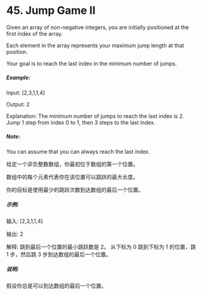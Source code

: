 # 45. Jump Game II

Given an array of non-negative integers, you are initially positioned at the first index of the array.

Each element in the array represents your maximum jump length at that position.

Your goal is to reach the last index in the minimum number of jumps.

##### Example:

Input: [2,3,1,1,4]

Output: 2

Explanation: The minimum number of jumps to reach the last index is 2.
    Jump 1 step from index 0 to 1, then 3 steps to the last index.

##### Note:

You can assume that you can always reach the last index.

给定一个非负整数数组，你最初位于数组的第一个位置。

数组中的每个元素代表你在该位置可以跳跃的最大长度。

你的目标是使用最少的跳跃次数到达数组的最后一个位置。

##### 示例:

输入: [2,3,1,1,4]

输出: 2

解释: 跳到最后一个位置的最小跳跃数是 2。
     从下标为 0 跳到下标为 1 的位置，跳 1 步，然后跳 3 步到达数组的最后一个位置。

##### 说明:

假设你总是可以到达数组的最后一个位置。